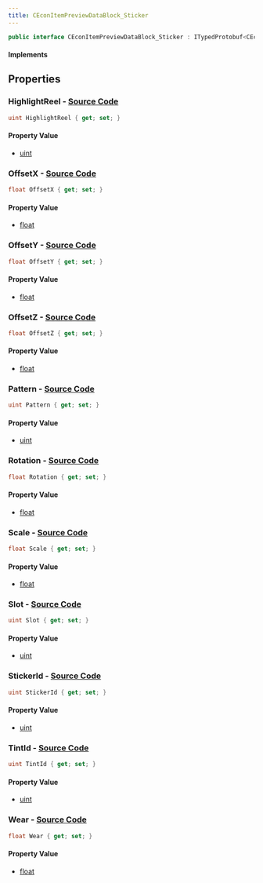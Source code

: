 ```yaml
---
title: CEconItemPreviewDataBlock_Sticker
---
```


```csharp
public interface CEconItemPreviewDataBlock_Sticker : ITypedProtobuf<CEconItemPreviewDataBlock_Sticker>, INativeHandle
```

#### Implements

## Properties

### **HighlightReel** - [Source Code](https://github.com/swiftly-solution/swiftlys2/blob/main/managed/src/SwiftlyS2.Generated/Protobufs/Interfaces/CEconItemPreviewDataBlock_Sticker.cs#L43)

```csharp
uint HighlightReel { get; set; }
```

#### Property Value

- [uint](https://learn.microsoft.com/dotnet/api/system.uint32)

### **OffsetX** - [Source Code](https://github.com/swiftly-solution/swiftlys2/blob/main/managed/src/SwiftlyS2.Generated/Protobufs/Interfaces/CEconItemPreviewDataBlock_Sticker.cs#L31)

```csharp
float OffsetX { get; set; }
```

#### Property Value

- [float](https://learn.microsoft.com/dotnet/api/system.single)

### **OffsetY** - [Source Code](https://github.com/swiftly-solution/swiftlys2/blob/main/managed/src/SwiftlyS2.Generated/Protobufs/Interfaces/CEconItemPreviewDataBlock_Sticker.cs#L34)

```csharp
float OffsetY { get; set; }
```

#### Property Value

- [float](https://learn.microsoft.com/dotnet/api/system.single)

### **OffsetZ** - [Source Code](https://github.com/swiftly-solution/swiftlys2/blob/main/managed/src/SwiftlyS2.Generated/Protobufs/Interfaces/CEconItemPreviewDataBlock_Sticker.cs#L37)

```csharp
float OffsetZ { get; set; }
```

#### Property Value

- [float](https://learn.microsoft.com/dotnet/api/system.single)

### **Pattern** - [Source Code](https://github.com/swiftly-solution/swiftlys2/blob/main/managed/src/SwiftlyS2.Generated/Protobufs/Interfaces/CEconItemPreviewDataBlock_Sticker.cs#L40)

```csharp
uint Pattern { get; set; }
```

#### Property Value

- [uint](https://learn.microsoft.com/dotnet/api/system.uint32)

### **Rotation** - [Source Code](https://github.com/swiftly-solution/swiftlys2/blob/main/managed/src/SwiftlyS2.Generated/Protobufs/Interfaces/CEconItemPreviewDataBlock_Sticker.cs#L25)

```csharp
float Rotation { get; set; }
```

#### Property Value

- [float](https://learn.microsoft.com/dotnet/api/system.single)

### **Scale** - [Source Code](https://github.com/swiftly-solution/swiftlys2/blob/main/managed/src/SwiftlyS2.Generated/Protobufs/Interfaces/CEconItemPreviewDataBlock_Sticker.cs#L22)

```csharp
float Scale { get; set; }
```

#### Property Value

- [float](https://learn.microsoft.com/dotnet/api/system.single)

### **Slot** - [Source Code](https://github.com/swiftly-solution/swiftlys2/blob/main/managed/src/SwiftlyS2.Generated/Protobufs/Interfaces/CEconItemPreviewDataBlock_Sticker.cs#L13)

```csharp
uint Slot { get; set; }
```

#### Property Value

- [uint](https://learn.microsoft.com/dotnet/api/system.uint32)

### **StickerId** - [Source Code](https://github.com/swiftly-solution/swiftlys2/blob/main/managed/src/SwiftlyS2.Generated/Protobufs/Interfaces/CEconItemPreviewDataBlock_Sticker.cs#L16)

```csharp
uint StickerId { get; set; }
```

#### Property Value

- [uint](https://learn.microsoft.com/dotnet/api/system.uint32)

### **TintId** - [Source Code](https://github.com/swiftly-solution/swiftlys2/blob/main/managed/src/SwiftlyS2.Generated/Protobufs/Interfaces/CEconItemPreviewDataBlock_Sticker.cs#L28)

```csharp
uint TintId { get; set; }
```

#### Property Value

- [uint](https://learn.microsoft.com/dotnet/api/system.uint32)

### **Wear** - [Source Code](https://github.com/swiftly-solution/swiftlys2/blob/main/managed/src/SwiftlyS2.Generated/Protobufs/Interfaces/CEconItemPreviewDataBlock_Sticker.cs#L19)

```csharp
float Wear { get; set; }
```

#### Property Value

- [float](https://learn.microsoft.com/dotnet/api/system.single)

